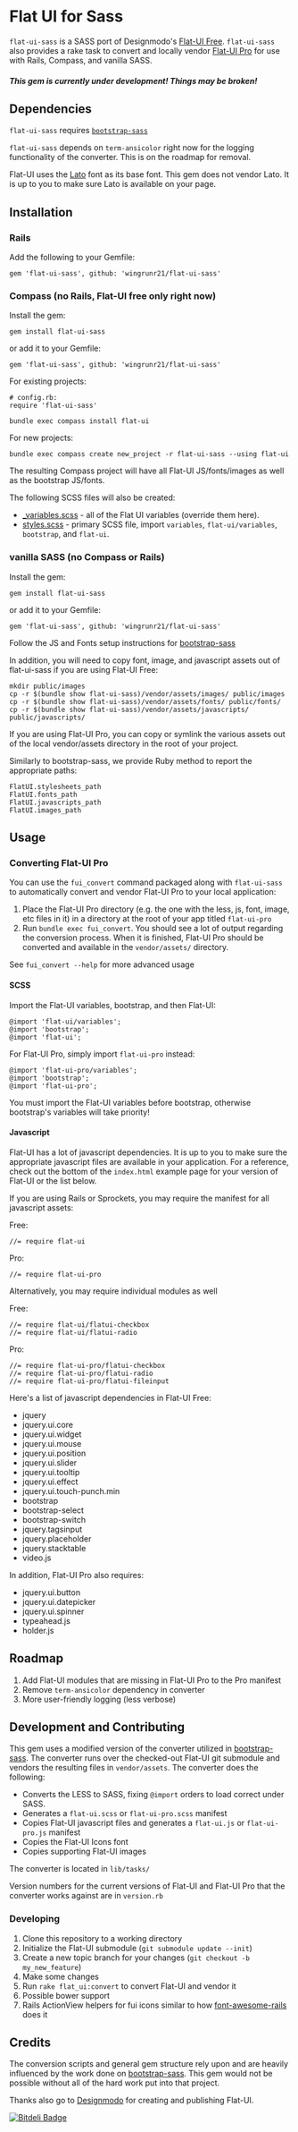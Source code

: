 # Flat UI for Sass

`flat-ui-sass` is a SASS port of Designmodo's [Flat-UI Free](http://designmodo.github.io/Flat-UI/). `flat-ui-sass`
also provides a rake task to convert and locally vendor [Flat-UI Pro](http://designmodo.com/flat/) for use with
Rails, Compass, and vanilla SASS.

##### This gem is currently under development! Things may be broken!

## Dependencies

`flat-ui-sass` requires [`bootstrap-sass`](https://github.com/twbs/bootstrap-sass)

`flat-ui-sass` depends on `term-ansicolor` right now for the logging
functionality of the converter. This is on the roadmap for removal.

Flat-UI uses the [Lato](https://www.google.com/fonts/specimen/Lato)
font as its base font. This gem does not vendor Lato. It is up to you to make
sure Lato is available on your page.

## Installation

### Rails

Add the following to your Gemfile:

    gem 'flat-ui-sass', github: 'wingrunr21/flat-ui-sass'

### Compass (no Rails, Flat-UI free only right now)

Install the gem:

    gem install flat-ui-sass

or add it to your Gemfile:

    gem 'flat-ui-sass', github: 'wingrunr21/flat-ui-sass'

For existing projects:

    # config.rb:
    require 'flat-ui-sass'

    bundle exec compass install flat-ui

For new projects:

    bundle exec compass create new_project -r flat-ui-sass --using flat-ui

The resulting Compass project will have all Flat-UI JS/fonts/images as well as
the bootstrap JS/fonts.

The following SCSS files will also be created:

* [_variables.scss](/templates/project/_variables.scss.erb) - all of the Flat UI variables (override them here).
* [styles.scss](/templates/project/styles.scss) - primary SCSS file, import `variables`, `flat-ui/variables`, `bootstrap`, and `flat-ui`.

### vanilla SASS (no Compass or Rails)

Install the gem:

    gem install flat-ui-sass

or add it to your Gemfile:

    gem 'flat-ui-sass', github: 'wingrunr21/flat-ui-sass'

Follow the JS and Fonts setup instructions for [bootstrap-sass](https://github.com/twbs/bootstrap-sass#js-and-fonts)

In addition, you will need to copy font, image, and javascript assets out of
flat-ui-sass if you are using Flat-UI Free:

    mkdir public/images
    cp -r $(bundle show flat-ui-sass)/vendor/assets/images/ public/images
    cp -r $(bundle show flat-ui-sass)/vendor/assets/fonts/ public/fonts/
    cp -r $(bundle show flat-ui-sass)/vendor/assets/javascripts/ public/javascripts/

If you are using Flat-UI Pro, you can copy or symlink the various assets out of
the local vendor/assets directory in the root of your project.

Similarly to bootstrap-sass, we provide Ruby method to report the appropriate
paths:

    FlatUI.stylesheets_path
    FlatUI.fonts_path
    FlatUI.javascripts_path
    FlatUI.images_path

## Usage

### Converting Flat-UI Pro

You can use the `fui_convert` command packaged along with `flat-ui-sass` to
automatically convert and vendor Flat-UI Pro to your local application:

1. Place the Flat-UI Pro directory (e.g. the one with the less, js, font, image,
   etc files in it) in a directory at the root of your app titled `flat-ui-pro`
2. Run `bundle exec fui_convert`. You should see a lot of output
   regarding the conversion process. When it is finished, Flat-UI Pro should be
   converted and available in the `vendor/assets/` directory.

See `fui_convert --help` for more advanced usage

#### SCSS

Import the Flat-UI variables, bootstrap, and then Flat-UI:

    @import 'flat-ui/variables';
    @import 'bootstrap';
    @import 'flat-ui';

For Flat-UI Pro, simply import `flat-ui-pro` instead:

    @import 'flat-ui-pro/variables';
    @import 'bootstrap';
    @import 'flat-ui-pro';

You must import the Flat-UI variables before bootstrap, otherwise bootstrap's
variables will take priority!

#### Javascript
Flat-UI has a lot of javascript dependencies. It is up to you to make sure the
appropriate javascript files are available in your application. For a reference,
check out the bottom of the `index.html` example page for your version of
Flat-UI or the list below.

If you are using Rails or Sprockets, you may require the manifest for all
javascript assets:

Free:

    //= require flat-ui

Pro:

    //= require flat-ui-pro

Alternatively, you may require individual modules as well

Free:

    //= require flat-ui/flatui-checkbox
    //= require flat-ui/flatui-radio

Pro:

    //= require flat-ui-pro/flatui-checkbox
    //= require flat-ui-pro/flatui-radio
    //= require flat-ui-pro/flatui-fileinput

Here's a list of javascript dependencies in Flat-UI Free:

* jquery
* jquery.ui.core
* jquery.ui.widget
* jquery.ui.mouse
* jquery.ui.position
* jquery.ui.slider
* jquery.ui.tooltip
* jquery.ui.effect
* jquery.ui.touch-punch.min
* bootstrap
* bootstrap-select
* bootstrap-switch
* jquery.tagsinput
* jquery.placeholder
* jquery.stacktable
* video.js

In addition, Flat-UI Pro also requires:

* jquery.ui.button
* jquery.ui.datepicker
* jquery.ui.spinner
* typeahead.js
* holder.js

## Roadmap

1. Add Flat-UI modules that are missing in Flat-UI Pro to the Pro manifest
3. Remove `term-ansicolor` dependency in converter
4. More user-friendly logging (less verbose)

## Development and Contributing

This gem uses a modified version of the converter utilized in [bootstrap-sass](https://github.com/twbs/bootstrap-sass). The converter runs over the checked-out Flat-UI git submodule and vendors the resulting files in `vendor/assets`. The converter does the following:

* Converts the LESS to SASS, fixing `@import` orders to load correct under SASS.
* Generates a `flat-ui.scss` or `flat-ui-pro.scss` manifest
* Copies Flat-UI javascript files and generates a `flat-ui.js` or
  `flat-ui-pro.js` manifest
* Copies the Flat-UI Icons font
* Copies supporting Flat-UI images

The converter is located in `lib/tasks/`

Version numbers for the current versions of Flat-UI and Flat-UI Pro that the
converter works against are in `version.rb`

### Developing

1. Clone this repository to a working directory
2. Initialize the Flat-UI submodule (`git submodule update --init`)
3. Create a new topic branch for your changes (`git checkout -b my_new_feature`)
4. Make some changes
5. Run `rake flat_ui:convert` to convert Flat-UI and vendor it
6. Possible bower support
7. Rails ActionView helpers for fui icons similar to how [font-awesome-rails](https://github.com/bokmann/font-awesome-rails/blob/master/app/helpers/font_awesome/rails/icon_helper.rb) does it

## Credits

The conversion scripts and general gem structure rely upon and are heavily
influenced by the work done on [bootstrap-sass](https://github.com/twbs/bootstrap-sass). This gem would not be possible without all of the hard work put into that project.

Thanks also go to [Designmodo](http://designmodo.com/) for creating and publishing Flat-UI.

[![Bitdeli Badge](https://d2weczhvl823v0.cloudfront.net/wingrunr21/flat-ui-sass/trend.png)](https://bitdeli.com/free "Bitdeli Badge")
